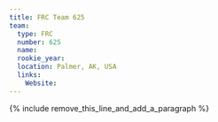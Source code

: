 ```yaml
---
title: FRC Team 625
team:
  type: FRC
  number: 625
  name:
  rookie_year:
  location: Palmer, AK, USA
  links:
    Website:
---
```


{% include remove_this_line_and_add_a_paragraph %}